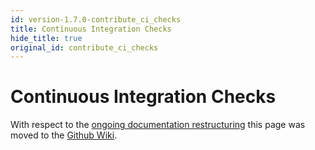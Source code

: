 ```yaml
---
id: version-1.7.0-contribute_ci_checks
title: Continuous Integration Checks
hide_title: true
original_id: contribute_ci_checks
---
```


# Continuous Integration Checks

With respect to the [ongoing documentation restructuring](https://github.com/magma/magma/issues/9848) this page was moved to the [Github Wiki](https://github.com/magma/magma/wiki/Contributing-Code).
